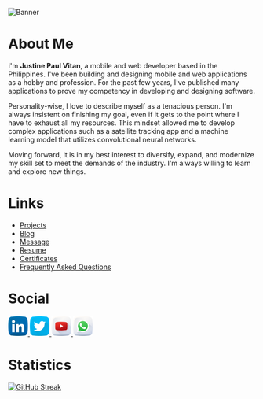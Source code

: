![Banner](https://res.cloudinary.com/dhv9gcew6/image/upload/q_auto/v1657134977/others/GitHub/cat_gxmy97.gif)


# About Me


I'm **Justine Paul Vitan**, a mobile and web developer based in the Philippines. I've been building and designing mobile and web applications as a hobby and profession. For the past few years, I've published many applications to prove my competency in developing and designing software.


Personality-wise, I love to describe myself as a tenacious person. I'm always insistent on finishing my goal, even if it gets to the point where I have to exhaust all my resources. This mindset allowed me to develop complex applications such as a satellite tracking app and a machine learning model that utilizes convolutional neural networks.


Moving forward, it is in my best interest to diversify, expand, and modernize my skill set to meet the demands of the industry. I'm always willing to learn and explore new things.


# Links


- [Projects](https://jpvitan.com/portfolio)
- [Blog](https://jpvitan.com/blog)
- [Message](https://jpvitan.com/contact)
- [Resume](https://drive.google.com/file/d/1CSINyY0zE48QMUpAPvxsUSSJfnGJ0Nk9/view)
- [Certificates](https://drive.google.com/drive/folders/1XhgPGvFUXtb_99ATdpOCHK0p0pUJ3NZz)
- [Frequently Asked Questions](https://jpvitan.com/faq)


# Social


<a href="https://www.linkedin.com/in/jpvitan">
    <img src="https://github.com/jpvitan/jpvitan/blob/main/icons/linkedin.png"
        alt="LinkedIn" width="40" height="40" />
</a>
<a href="https://twitter.com/jpvitan_dev">
    <img src="https://github.com/jpvitan/jpvitan/blob/main/icons/twitter.png"
        alt="Twitter" width="40" height="40" />
</a>
<a href="https://www.youtube.com/channel/UCTTsnWdE4HSmC7He74GxzrA">
    <img src="https://github.com/jpvitan/jpvitan/blob/main/icons/youtube.png"
        alt="YouTube" width="40" height="40" />
</a>
<a href="https://api.whatsapp.com/send/?phone=639661869258&text&app_absent=0">
    <img src="https://github.com/jpvitan/jpvitan/blob/main/icons/whatsapp.png"
        alt="WhatsApp" width="40" height="40" />
</a>


# Statistics


[![GitHub Streak](http://github-readme-streak-stats.herokuapp.com?user=jpvitan&hide_border=true&date_format=M%20j%5B%2C%20Y%5D)](https://git.io/streak-stats)
